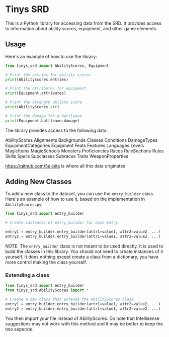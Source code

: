 # Tinys SRD

This is a Python library for accessing data from the SRD. It provides access to information about ability scores, equipment, and other game elements.

## Usage

Here's an example of how to use the library:

```py
from tinys_srd import AbilityScores, Equipment

# Print the entries for ability scores
print(AbilityScores.entries)

# Print the attributes for equipment
print(Equipment.attributes)

# Print the strength ability score
print(AbilityScores.str)

# Print the damage for a battleaxe
print(Equipment.battleaxe.damage)
```

The library provides access to the following data:

AbilityScores
Alignments
Backgrounds
Classes
Conditions
DamageTypes
EquipmentCategories
Equipment
Feats
Features
Languages
Levels
MagicItems
MagicSchools
Monsters
Proficiencies
Races
RuleSections
Rules
Skills
Spells
Subclasses
Subraces
Traits
WeaponProperties

<https://github.com/5e-bits> is where all this data originates

## Adding New Classes

To add a new class to the dataset, you can use the `entry_builder` class. Here's an example of how to use it, based on the implementation in `AbilityScores.py`:

```py
from tinys_srd import entry_builder

# Create instances of entry_builder for each entry

entry1 = entry_builder.entry_builder(attr1=value1, attr2=value2, ...)
entry2 = entry_builder.entry_builder(attr1=value1, attr2=value2, ...)
```

NOTE: The `entry_builder` class is not meant to be used directly. It is used to build the classes in this library. You should not need to create instances of it yourself. It does nothing except create a class from a dictionary, you have more control making the class yourself.

### Extending a class

```py
from tinys_srd import entry_builder
from tinys_srd.AbilityScores import *

# Create a new class that extends the AbilityScores class
entry1 = entry_builder.entry_builder(attr1=value1, attr2=value2, ...)
entry2 = entry_builder.entry_builder(attr1=value1, attr2=value2, ...)
```

You then import your file instead of AbilityScores. Do note that Intellisense suggestions may not work with this method and it may be better to keep the two seperate.
